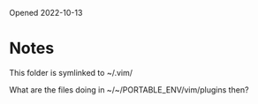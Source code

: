Opened 2022-10-13



# Notes
This folder is symlinked to ~/.vim/

What are the files doing in ~/~/PORTABLE_ENV/vim/plugins then?



